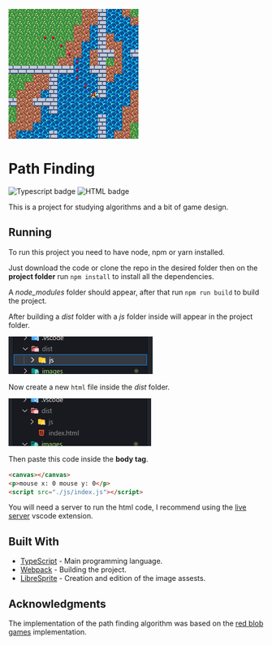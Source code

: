 ![Banner](./images/banner.png)
# Path Finding
![Typescript badge](https://shields.io/badge/TypeScript-white?logo=typescript&logoColor=black&labelColor=007acc) ![HTML badge](https://shields.io/badge/HTML-white?logo=html5&logoColor=white&labelColor=f06529)

This is a project for studying algorithms and a bit of game design.

## Running

To run this project you need to have node, npm or yarn installed.

Just download the code or clone the repo in the desired folder then on the **project folder** run `npm install` to install all the dependencies.

A _node_modules_ folder should appear, after that run `npm run build` to build the project.

After building a _dist_ folder with a _js_ folder inside will appear in the project folder.

![Example 1](./images/example-1.PNG)

Now create a new `html` file inside the _dist_ folder.

![Example 2](./images/example-2.PNG)

Then paste this code inside the **body tag**.

```html
<canvas></canvas>
<p>mouse x: 0 mouse y: 0</p>
<script src="./js/index.js"></script>
```
You will need a server to run the html code, I recommend using the [live server](https://marketplace.visualstudio.com/items?itemName=ritwickdey.LiveServer) vscode extension.

## Built With
- [TypeScript](https://www.typescriptlang.org/) - Main programming language.
- [Webpack](https://webpack.js.org/) - Building the project.
- [LibreSprite](https://libresprite.github.io/) - Creation and edition of the image assests.


## Acknowledgments

The implementation of the path finding algorithm was based on the [red blob games](https://www.redblobgames.com/pathfinding/a-star/introduction.html) implementation.

